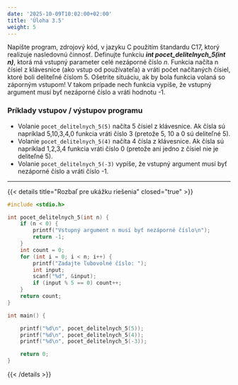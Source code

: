 ```yaml
---
date: '2025-10-09T10:02:00+02:00'
title: 'Úloha 3.5'
weight: 5
---
```


Napíšte program, zdrojový kód, v jazyku C použitím štandardu C17, ktorý realizuje nasledovnú činnosť.
Definujte funkciu **_int pocet_delitelnych_5(int n)_**, ktorá má vstupný parameter celé nezáporné číslo _n_.
Funkcia načíta n čísiel z klávesnice (ako vstup od používateľa) a vráti počet načítaných čísiel, ktoré boli deliteľné
číslom 5.
Ošetrite situáciu, ak by bola funkcia volaná so záporným vstupom! V takom prípade nech funkcia
vypíše, že vstupný argument musí byť nezáporné číslo a vráti hodnotu -1.

### Príklady vstupov / výstupov programu

- Volanie `pocet_delitelnych_5(5)` načíta 5 čísiel z klávesnice. Ak čísla sú napríklad 5,10,3,4,0 funkcia
  vráti číslo 3 (pretože 5, 10 a 0 sú deliteľné 5).
- Volanie `pocet_delitelnych_5(4)` načíta 4 čísla z klávesnice. Ak čísla sú napríklad 1,2,3,4 funkcia
  vráti číslo 0 (pretože ani jedno z čísiel nie je deliteľné 5).
- Volanie `pocet_delitelnych_5(-3)` vypíše, že vstupný argument musí byť nezáporné číslo a vráti číslo
  -1.

---

{{< details title="Rozbaľ pre ukážku riešenia" closed="true" >}}

```C
#include <stdio.h>

int pocet_delitelnych_5(int n) {
    if (n < 0) {
        printf("Vstupný argument n musí byť nezáporné číslo\n");
        return -1;
    }
    int count = 0;
    for (int i = 0; i < n; i++) {
        printf("Zadajte ľubovolné číslo: ");
        int input;
        scanf("%d", &input);
        if (input % 5 == 0) count++;
    }
    return count;
}

int main() {

    printf("%d\n", pocet_delitelnych_5(5));
    printf("%d\n", pocet_delitelnych_5(4));
    printf("%d\n", pocet_delitelnych_5(-3));

    return 0;
}
```

{{< /details >}}
